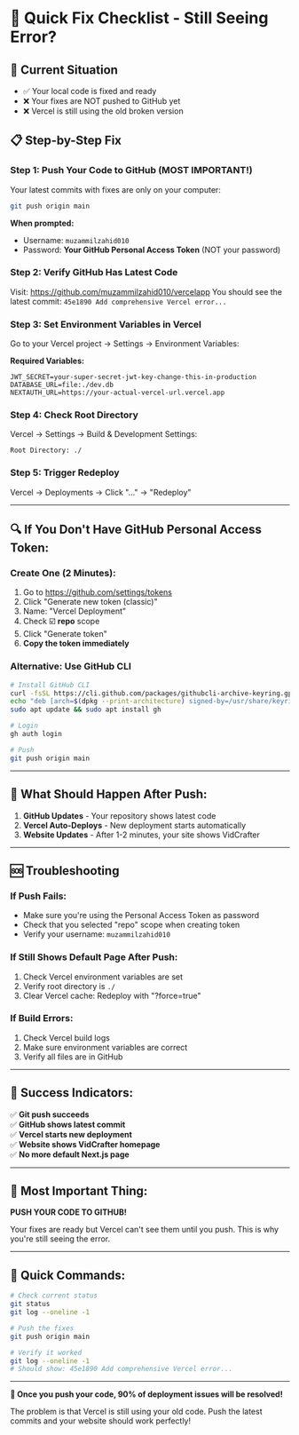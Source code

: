 # 🚀 Quick Fix Checklist - Still Seeing Error?

## 🎯 Current Situation
- ✅ Your local code is fixed and ready
- ❌ Your fixes are NOT pushed to GitHub yet
- ❌ Vercel is still using the old broken version

## 📋 Step-by-Step Fix

### **Step 1: Push Your Code to GitHub** (MOST IMPORTANT!)
Your latest commits with fixes are only on your computer:

```bash
git push origin main
```

**When prompted:**
- Username: `muzammilzahid010`
- Password: **Your GitHub Personal Access Token** (NOT your password)

### **Step 2: Verify GitHub Has Latest Code**
Visit: https://github.com/muzammilzahid010/vercelapp
You should see the latest commit: `45e1890 Add comprehensive Vercel error...`

### **Step 3: Set Environment Variables in Vercel**
Go to your Vercel project → Settings → Environment Variables:

**Required Variables:**
```
JWT_SECRET=your-super-secret-jwt-key-change-this-in-production
DATABASE_URL=file:./dev.db
NEXTAUTH_URL=https://your-actual-vercel-url.vercel.app
```

### **Step 4: Check Root Directory**
Vercel → Settings → Build & Development Settings:
```
Root Directory: ./
```

### **Step 5: Trigger Redeploy**
Vercel → Deployments → Click "..." → "Redeploy"

---

## 🔍 If You Don't Have GitHub Personal Access Token:

### **Create One (2 Minutes):**
1. Go to https://github.com/settings/tokens
2. Click "Generate new token (classic)"
3. Name: "Vercel Deployment"
4. Check ☑️ **repo** scope
5. Click "Generate token"
6. **Copy the token immediately**

### **Alternative: Use GitHub CLI**
```bash
# Install GitHub CLI
curl -fsSL https://cli.github.com/packages/githubcli-archive-keyring.gpg | sudo dd of=/usr/share/keyrings/githubcli-archive-keyring.gpg
echo "deb [arch=$(dpkg --print-architecture) signed-by=/usr/share/keyrings/githubcli-archive-keyring.gpg] https://cli.github.com/packages stable main" | sudo tee /etc/apt/sources.list.d/github-cli.list > /dev/null
sudo apt update && sudo apt install gh

# Login
gh auth login

# Push
git push origin main
```

---

## 🎯 What Should Happen After Push:

1. **GitHub Updates** - Your repository shows latest code
2. **Vercel Auto-Deploys** - New deployment starts automatically
3. **Website Updates** - After 1-2 minutes, your site shows VidCrafter

---

## 🆘 Troubleshooting

### **If Push Fails:**
- Make sure you're using the Personal Access Token as password
- Check that you selected "repo" scope when creating token
- Verify your username: `muzammilzahid010`

### **If Still Shows Default Page After Push:**
1. Check Vercel environment variables are set
2. Verify root directory is `./`
3. Clear Vercel cache: Redeploy with "?force=true"

### **If Build Errors:**
1. Check Vercel build logs
2. Make sure environment variables are correct
3. Verify all files are in GitHub

---

## 🎉 Success Indicators:

✅ **Git push succeeds**  
✅ **GitHub shows latest commit**  
✅ **Vercel starts new deployment**  
✅ **Website shows VidCrafter homepage**  
✅ **No more default Next.js page**  

---

## 🚨 Most Important Thing:

**PUSH YOUR CODE TO GITHUB!** 

Your fixes are ready but Vercel can't see them until you push. This is why you're still seeing the error.

---

## 📱 Quick Commands:

```bash
# Check current status
git status
git log --oneline -1

# Push the fixes
git push origin main

# Verify it worked
git log --oneline -1
# Should show: 45e1890 Add comprehensive Vercel error...
```

---

**🚀 Once you push your code, 90% of deployment issues will be resolved!**

The problem is that Vercel is still using your old code. Push the latest commits and your website should work perfectly!